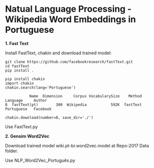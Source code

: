 # Natual Language Processing - Wikipedia Word Embeddings in Portuguese  

<b> 1. Fast Text </b>  

Install FastText, chakin and download trained model:  

```
git clone https://github.com/facebookresearch/fastText.git
cd fastText
pip install .

pip install chakin
import chakin
chakin.search(lang='Portuguese')

           Name  Dimension     Corpus VocabularySize    Method    Language     Author  
8  fastText(pt)        300  Wikipedia           592K  fastText  Portuguese   Facebook 

chakin.download(number=8, save_dir='./')
```  
Use FastText.py  

<b> 2. Gensim Word2Vec </b>  

Download trained model wiki.pt-br.word2vec.model at Repo-2017 Data folder.  

Use NLP_Word2Vec_Português.py

